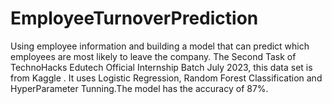 # EmployeeTurnoverPrediction
Using employee information and building a model that can predict which employees are most likely to leave the company. 
The Second Task of TechnoHacks Edutech Official Internship Batch July 2023, this data set is from Kaggle .
It uses Logistic Regression, Random Forest Classification and HyperParameter Tunning.The model has the accuracy of 87%.
